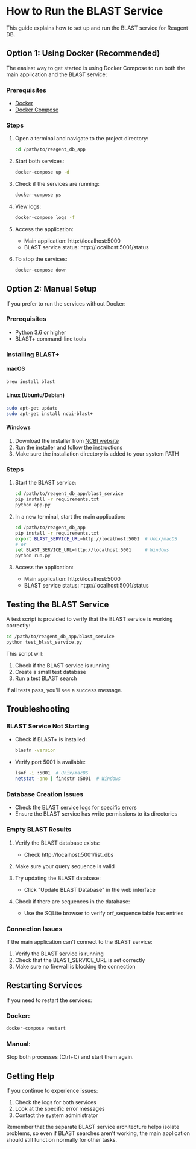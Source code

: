 # How to Run the BLAST Service

This guide explains how to set up and run the BLAST service for Reagent DB.

## Option 1: Using Docker (Recommended)

The easiest way to get started is using Docker Compose to run both the main application and the BLAST service:

### Prerequisites
- [Docker](https://docs.docker.com/get-docker/)
- [Docker Compose](https://docs.docker.com/compose/install/)

### Steps

1. Open a terminal and navigate to the project directory:
   ```bash
   cd /path/to/reagent_db_app
   ```

2. Start both services:
   ```bash
   docker-compose up -d
   ```

3. Check if the services are running:
   ```bash
   docker-compose ps
   ```

4. View logs:
   ```bash
   docker-compose logs -f
   ```

5. Access the application:
   - Main application: http://localhost:5000
   - BLAST service status: http://localhost:5001/status

6. To stop the services:
   ```bash
   docker-compose down
   ```

## Option 2: Manual Setup

If you prefer to run the services without Docker:

### Prerequisites
- Python 3.6 or higher
- BLAST+ command-line tools

### Installing BLAST+

#### macOS
```bash
brew install blast
```

#### Linux (Ubuntu/Debian)
```bash
sudo apt-get update
sudo apt-get install ncbi-blast+
```

#### Windows
1. Download the installer from [NCBI website](https://ftp.ncbi.nlm.nih.gov/blast/executables/blast+/LATEST/)
2. Run the installer and follow the instructions
3. Make sure the installation directory is added to your system PATH

### Steps

1. Start the BLAST service:
   ```bash
   cd /path/to/reagent_db_app/blast_service
   pip install -r requirements.txt
   python app.py
   ```

2. In a new terminal, start the main application:
   ```bash
   cd /path/to/reagent_db_app
   pip install -r requirements.txt
   export BLAST_SERVICE_URL=http://localhost:5001  # Unix/macOS
   # or
   set BLAST_SERVICE_URL=http://localhost:5001     # Windows
   python run.py
   ```

3. Access the application:
   - Main application: http://localhost:5000
   - BLAST service status: http://localhost:5001/status

## Testing the BLAST Service

A test script is provided to verify that the BLAST service is working correctly:

```bash
cd /path/to/reagent_db_app/blast_service
python test_blast_service.py
```

This script will:
1. Check if the BLAST service is running
2. Create a small test database
3. Run a test BLAST search

If all tests pass, you'll see a success message.

## Troubleshooting

### BLAST Service Not Starting

- Check if BLAST+ is installed:
  ```bash
  blastn -version
  ```
  
- Verify port 5001 is available:
  ```bash
  lsof -i :5001  # Unix/macOS
  netstat -ano | findstr :5001  # Windows
  ```

### Database Creation Issues

- Check the BLAST service logs for specific errors
- Ensure the BLAST service has write permissions to its directories

### Empty BLAST Results

1. Verify the BLAST database exists:
   - Check http://localhost:5001/list_dbs
   
2. Make sure your query sequence is valid

3. Try updating the BLAST database:
   - Click "Update BLAST Database" in the web interface
   
4. Check if there are sequences in the database:
   - Use the SQLite browser to verify orf_sequence table has entries

### Connection Issues

If the main application can't connect to the BLAST service:

1. Verify the BLAST service is running
2. Check that the BLAST_SERVICE_URL is set correctly
3. Make sure no firewall is blocking the connection

## Restarting Services

If you need to restart the services:

### Docker:
```bash
docker-compose restart
```

### Manual:
Stop both processes (Ctrl+C) and start them again.

## Getting Help

If you continue to experience issues:

1. Check the logs for both services
2. Look at the specific error messages
3. Contact the system administrator

Remember that the separate BLAST service architecture helps isolate problems, so even if BLAST searches aren't working, the main application should still function normally for other tasks.
